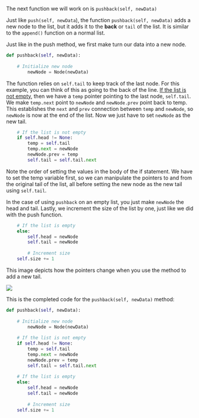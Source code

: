 <!--title={Inserting Items at the End - Explain}--> 

<!--badges={Algorithms:4,Python:2}-->

<!--concepts={Inserting Into a Linked List}-->

The next function we will work on is `pushback(self, newData)`

Just like `push(self, newData`), the function `pushback(self, newData)` adds a new node to the list, but it adds it to the **back** or `tail` of the list. It is similar to the `append()` function on a normal list.

Just like in the push method, we first make turn our data into a new node. 

```python
def pushback(self, newData): 
  	
    # Initialize new node
		newNode = Node(newData) 
```

The function relies on `self.tail` to keep track of the last node. For this example, you can think of this as going to the back of the line. <u>If the list is not empty</u>, then we have a `temp` pointer pointing to the last node, `self.tail`. We make `temp.next` point to `newNode` and `newNode.prev` point back to temp. This establishes the `next` and `prev` connection between `temp` and `newNode`, so `newNode` is now at the end of the list. Now we just have to set `newNode` as the new tail. 

```python
    # If the list is not empty
    if self.head != None: 
        temp = self.tail
        temp.next = newNode
        newNode.prev = temp
        self.tail = self.tail.next
```

Note the order of setting the values in the body of the if statement. We have to set the temp variable first, so we can manipulate the pointers to and from the original tail of the list, all before setting the new node as the new tail using `self.tail`. 

In the case of using `pushback` on an empty list, you just make `newNode` the head and tail. Lastly, we increment the size of the list by one, just like we did with the push function.

```python
    # If the list is empty
    else:
        self.head = newNode 
        self.tail = newNode
        
		# Increment size
    self.size += 1
```

This image depicts how the pointers change when you use the method to add a new tail. 

<img src="https://media.geeksforgeeks.org/wp-content/cdn-uploads/gq/2014/03/DLL_add_end1.png">

This is the completed code for the `pushback(self, newData)` method:

```python
def pushback(self, newData): 
  	
    # Initialize new node
		newNode = Node(newData) 
		
    # If the list is not empty
    if self.head != None: 
        temp = self.tail
        temp.next = newNode
        newNode.prev = temp
        self.tail = self.tail.next
    
    # If the list is empty
    else:
        self.head = newNode 
        self.tail = newNode
        
		# Increment size
    self.size += 1
```

